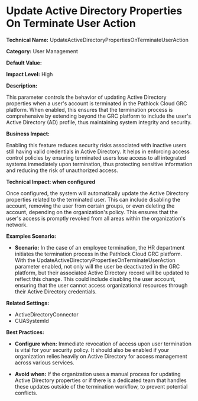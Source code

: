 # Update Active Directory Properties On Terminate User Action

**Technical Name:** UpdateActiveDirectoryPropertiesOnTerminateUserAction

**Category:** User Management

**Default Value:**

**Impact Level:** High

**Description:**

This parameter controls the behavior of updating Active Directory properties when a user's account is terminated in the Pathlock Cloud GRC platform. When enabled, this ensures that the termination process is comprehensive by extending beyond the GRC platform to include the user's Active Directory (AD) profile, thus maintaining system integrity and security.

**Business Impact:**

Enabling this feature reduces security risks associated with inactive users still having valid credentials in Active Directory. It helps in enforcing access control policies by ensuring terminated users lose access to all integrated systems immediately upon termination, thus protecting sensitive information and reducing the risk of unauthorized access.

**Technical Impact: when configured**

Once configured, the system will automatically update the Active Directory properties related to the terminated user. This can include disabling the account, removing the user from certain groups, or even deleting the account, depending on the organization's policy. This ensures that the user's access is promptly revoked from all areas within the organization's network.

**Examples Scenario:**

- **Scenario:** In the case of an employee termination, the HR department initiates the termination process in the Pathlock Cloud GRC platform. With the UpdateActiveDirectoryPropertiesOnTerminateUserAction parameter enabled, not only will the user be deactivated in the GRC platform, but their associated Active Directory record will be updated to reflect this change. This could include disabling the user account, ensuring that the user cannot access organizational resources through their Active Directory credentials.

**Related Settings:**

- ActiveDirectoryConnector
- CUASystemId

**Best Practices:** 

- **Configure when:** Immediate revocation of access upon user termination is vital for your security policy. It should also be enabled if your organization relies heavily on Active Directory for access management across various services.
  
- **Avoid when:** If the organization uses a manual process for updating Active Directory properties or if there is a dedicated team that handles these updates outside of the termination workflow, to prevent potential conflicts.
